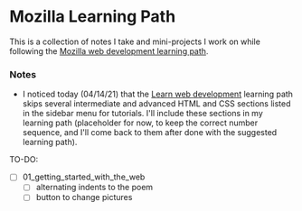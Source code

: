 # Mozilla Learning Path

This is a collection of notes I take and mini-projects I work on while following the [Mozilla web development learning path](https://developer.mozilla.org/en-US/docs/Learn).

### Notes
- I noticed today (04/14/21) that the [Learn web development](https://developer.mozilla.org/en-US/docs/Learn) learning path skips several intermediate and advanced HTML and CSS sections listed in the sidebar menu for tutorials. I'll include these sections in my learning path (placeholder for now, to keep the correct number sequence, and I'll come back to them after done with the suggested learning path).

TO-DO:
- [ ] 01_getting_started_with_the_web
    - [ ] alternating indents to the poem
    - [ ] button to change pictures